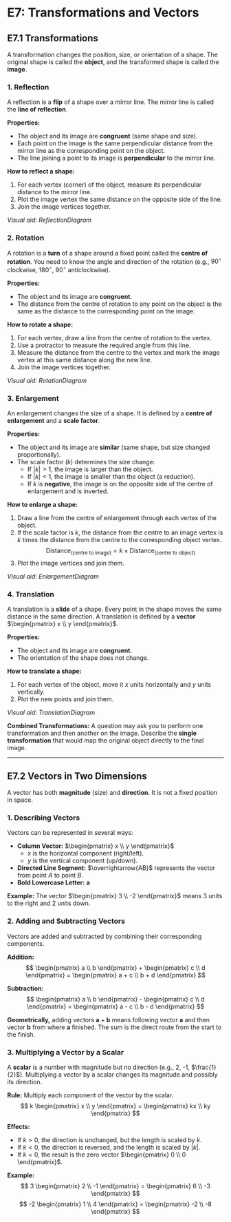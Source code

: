 # E7: Transformations and Vectors

## E7.1 Transformations

A transformation changes the position, size, or orientation of a shape. The original shape is called the **object**, and the transformed shape is called the **image**.

### 1. Reflection

A reflection is a **flip** of a shape over a mirror line. The mirror line is called the **line of reflection**.

**Properties:**
- The object and its image are **congruent** (same shape and size).
- Each point on the image is the same perpendicular distance from the mirror line as the corresponding point on the object.
- The line joining a point to its image is **perpendicular** to the mirror line.

**How to reflect a shape:**
1.  For each vertex (corner) of the object, measure its perpendicular distance to the mirror line.
2.  Plot the image vertex the same distance on the opposite side of the line.
3.  Join the image vertices together.

*Visual aid: ReflectionDiagram*

### 2. Rotation

A rotation is a **turn** of a shape around a fixed point called the **centre of rotation**. You need to know the angle and direction of the rotation (e.g., $90^\circ$ clockwise, $180^\circ$, $90^\circ$ anticlockwise).

**Properties:**
- The object and its image are **congruent**.
- The distance from the centre of rotation to any point on the object is the same as the distance to the corresponding point on the image.

**How to rotate a shape:**
1.  For each vertex, draw a line from the centre of rotation to the vertex.
2.  Use a protractor to measure the required angle from this line.
3.  Measure the distance from the centre to the vertex and mark the image vertex at this same distance along the new line.
4.  Join the image vertices together.

*Visual aid: RotationDiagram*

### 3. Enlargement

An enlargement changes the size of a shape. It is defined by a **centre of enlargement** and a **scale factor**.

**Properties:**
- The object and its image are **similar** (same shape, but size changed proportionally).
- The scale factor ($k$) determines the size change:
  - If $|k| > 1$, the image is larger than the object.
  - If $|k| < 1$, the image is smaller than the object (a reduction).
  - If $k$ is **negative**, the image is on the opposite side of the centre of enlargement and is inverted.

**How to enlarge a shape:**
1.  Draw a line from the centre of enlargement through each vertex of the object.
2.  If the scale factor is $k$, the distance from the centre to an image vertex is $k$ times the distance from the centre to the corresponding object vertex.
    $$ \text{Distance}_{(\text{centre to image})} = k \times \text{Distance}_{(\text{centre to object})} $$
3.  Plot the image vertices and join them.

*Visual aid: EnlargementDiagram*

### 4. Translation

A translation is a **slide** of a shape. Every point in the shape moves the same distance in the same direction. A translation is defined by a **vector** $\begin{pmatrix} x \\ y \end{pmatrix}$.

**Properties:**
- The object and its image are **congruent**.
- The orientation of the shape does not change.

**How to translate a shape:**
1.  For each vertex of the object, move it $x$ units horizontally and $y$ units vertically.
2.  Plot the new points and join them.

*Visual aid: TranslationDiagram*

**Combined Transformations:** A question may ask you to perform one transformation and then another on the image. Describe the **single transformation** that would map the original object directly to the final image.

---

## E7.2 Vectors in Two Dimensions

A vector has both **magnitude** (size) and **direction**. It is not a fixed position in space.

### 1. Describing Vectors

Vectors can be represented in several ways:
- **Column Vector:** $\begin{pmatrix} x \\ y \end{pmatrix}$
  - $x$ is the horizontal component (right/left).
  - $y$ is the vertical component (up/down).
- **Directed Line Segment:** $\overrightarrow{AB}$ represents the vector from point $A$ to point $B$.
- **Bold Lowercase Letter:** **a**

**Example:** The vector $\begin{pmatrix} 3 \\ -2 \end{pmatrix}$ means 3 units to the right and 2 units down.

### 2. Adding and Subtracting Vectors

Vectors are added and subtracted by combining their corresponding components.

**Addition:**
$$ \begin{pmatrix} a \\ b \end{pmatrix} + \begin{pmatrix} c \\ d \end{pmatrix} = \begin{pmatrix} a + c \\ b + d \end{pmatrix} $$

**Subtraction:**
$$ \begin{pmatrix} a \\ b \end{pmatrix} - \begin{pmatrix} c \\ d \end{pmatrix} = \begin{pmatrix} a - c \\ b - d \end{pmatrix} $$

**Geometrically,** adding vectors $\mathbf{a} + \mathbf{b}$ means following vector $\mathbf{a}$ and then vector $\mathbf{b}$ from where $\mathbf{a}$ finished. The sum is the direct route from the start to the finish.

### 3. Multiplying a Vector by a Scalar

A **scalar** is a number with magnitude but no direction (e.g., 2, -1, $\frac{1}{2}$). Multiplying a vector by a scalar changes its magnitude and possibly its direction.

**Rule:** Multiply each component of the vector by the scalar.
$$ k \begin{pmatrix} x \\ y \end{pmatrix} = \begin{pmatrix} kx \\ ky \end{pmatrix} $$

**Effects:**
- If $k > 0$, the direction is unchanged, but the length is scaled by $k$.
- If $k < 0$, the direction is reversed, and the length is scaled by $|k|$.
- If $k = 0$, the result is the zero vector $\begin{pmatrix} 0 \\ 0 \end{pmatrix}$.

**Example:**
$$ 3 \begin{pmatrix} 2 \\ -1 \end{pmatrix} = \begin{pmatrix} 6 \\ -3 \end{pmatrix} $$
$$ -2 \begin{pmatrix} 1 \\ 4 \end{pmatrix} = \begin{pmatrix} -2 \\ -8 \end{pmatrix} $$